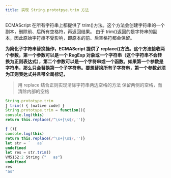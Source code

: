 ```yaml
---
title: 实现 String.prototpye.trim 方法
---
```


ECMAScript 在所有字符串上都提供了 trim()方法。这个方法会创建字符串的一个副本，删除前、后所有空格符，再返回结果。
由于 trim()返回的是字符串的副本，因此原始字符串不受影响，即原本的前、后空格符都会保留。

**为简化子字符串替换操作，ECMAScript 提供了 replace()方法。这个方法接收两个参数，第一个参数可以是一个 RegExp 对象或一个字符串（这个字符串不会转换为正则表达式），第二个参数可以是一个字符串或一个函数。如果第一个参数是字符串，那么只会替换第一个子字符串。要想替换所有子字符串，第一个参数必须为正则表达式并且带全局标记，**

> 用 replace 结合正则实现清除字符串两边空格的方法
> 保留两侧的空格，而清除内部的空格

```js
String.prototype.trim
ƒ trim() { [native code] }
String.prototype.trim = function(){
console.log(this)
return this.replace(/^\s+|\s$/,'')}

ƒ (){
console.log(this)
return this.replace(/^\s+|\s$/,'')}
let str = `   as`
undefined
let res = str.trim()
VM5152:2 String {"   as"}
undefined
res
"as"
```

